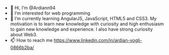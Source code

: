 - 👋 Hi, I’m @Ardiann94
- 👀 I’m interested for web programming
- 🌱 I’m currently learning AngularJS, JavaScript, HTML5 and CSS3.
My motivation is to learn new knowledge with curiosity and high enthusiasm to gain new knowledge and experience.
I also have strong curiosity about Web3.
- 📫 How to reach me https://www.linkedin.com/in/ardian-vogli-0866b2ba/

<!---
Ardiann94/Ardiann94 is a ✨ special ✨ repository because its `README.md` (this file) appears on your GitHub profile.
You can click the Preview link to take a look at your changes.
--->
